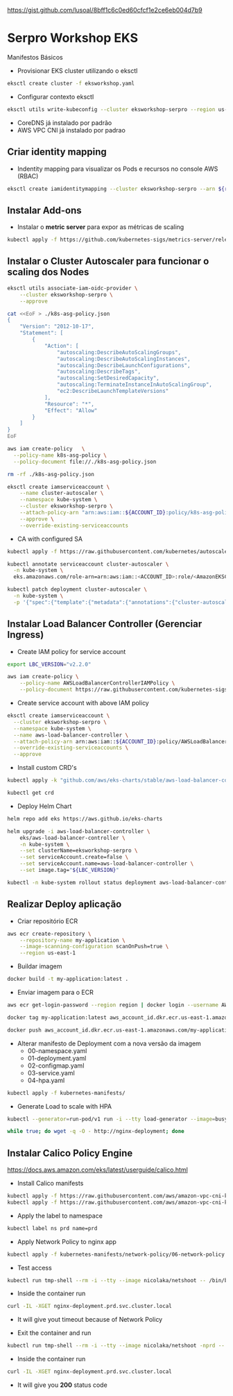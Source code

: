 https://gist.github.com/lusoal/8bff1c6c0ed60cfcf1e2ce6eb004d7b9

# Serpro Workshop EKS

Manifestos Básicos

- Provisionar EKS cluster utilizando o eksctl

```sh
eksctl create cluster -f eksworkshop.yaml
```

- Configurar contexto eksctl

```sh
eksctl utils write-kubeconfig --cluster eksworkshop-serpro --region us-east-1
```

- CoreDNS já instalado por padrão
- AWS VPC CNI já instalado por padrao

## Criar identity mapping

- Indentity mapping para visualizar os Pods e recursos no console AWS (RBAC)

```sh
eksctl create iamidentitymapping --cluster eksworkshop-serpro --arn ${rolearn} --group system:masters --username admin
```

## Instalar Add-ons

- Instalar o **metric server** para expor as métricas de scaling

```sh
kubectl apply -f https://github.com/kubernetes-sigs/metrics-server/releases/download/v0.4.1/components.yaml
```

## Instalar o Cluster Autoscaler para funcionar o scaling dos Nodes

```sh
eksctl utils associate-iam-oidc-provider \
    --cluster eksworkshop-serpro \
    --approve
```

```sh
cat <<EoF > ./k8s-asg-policy.json
{
    "Version": "2012-10-17",
    "Statement": [
        {
            "Action": [
                "autoscaling:DescribeAutoScalingGroups",
                "autoscaling:DescribeAutoScalingInstances",
                "autoscaling:DescribeLaunchConfigurations",
                "autoscaling:DescribeTags",
                "autoscaling:SetDesiredCapacity",
                "autoscaling:TerminateInstanceInAutoScalingGroup",
                "ec2:DescribeLaunchTemplateVersions"
            ],
            "Resource": "*",
            "Effect": "Allow"
        }
    ]
}
EoF

aws iam create-policy   \
  --policy-name k8s-asg-policy \
  --policy-document file://./k8s-asg-policy.json

rm -rf ./k8s-asg-policy.json
```

```sh
eksctl create iamserviceaccount \
    --name cluster-autoscaler \
    --namespace kube-system \
    --cluster eksworkshop-serpro \
    --attach-policy-arn "arn:aws:iam::${ACCOUNT_ID}:policy/k8s-asg-policy" \
    --approve \
    --override-existing-serviceaccounts
```

- CA with configured SA

```sh
kubectl apply -f https://raw.githubusercontent.com/kubernetes/autoscaler/master/cluster-autoscaler/cloudprovider/aws/examples/cluster-autoscaler-autodiscover.yaml
```

```sh
kubectl annotate serviceaccount cluster-autoscaler \
  -n kube-system \
  eks.amazonaws.com/role-arn=arn:aws:iam::<ACCOUNT_ID>:role/<AmazonEKSClusterAutoscalerRole>
```

```sh
kubectl patch deployment cluster-autoscaler \
  -n kube-system \
  -p '{"spec":{"template":{"metadata":{"annotations":{"cluster-autoscaler.kubernetes.io/safe-to-evict": "false"}}}}}'
```

## Instalar Load Balancer Controller (Gerenciar Ingress)

- Create IAM policy for service account

```sh
export LBC_VERSION="v2.2.0"

aws iam create-policy \
    --policy-name AWSLoadBalancerControllerIAMPolicy \
    --policy-document https://raw.githubusercontent.com/kubernetes-sigs/aws-load-balancer-controller/main/docs/install/iam_policy.json
```

- Create service account with above IAM policy

```sh
eksctl create iamserviceaccount \
  --cluster eksworkshop-serpro \
  --namespace kube-system \
  --name aws-load-balancer-controller \
  --attach-policy-arn arn:aws:iam::${ACCOUNT_ID}:policy/AWSLoadBalancerControllerIAMPolicy \
  --override-existing-serviceaccounts \
  --approve
```

- Install custom CRD's

```sh
kubectl apply -k "github.com/aws/eks-charts/stable/aws-load-balancer-controller/crds?ref=master"

kubectl get crd
```

- Deploy Helm Chart

```sh
helm repo add eks https://aws.github.io/eks-charts

helm upgrade -i aws-load-balancer-controller \
    eks/aws-load-balancer-controller \
    -n kube-system \
    --set clusterName=eksworkshop-serpro \
    --set serviceAccount.create=false \
    --set serviceAccount.name=aws-load-balancer-controller \
    --set image.tag="${LBC_VERSION}"

kubectl -n kube-system rollout status deployment aws-load-balancer-controller
```

## Realizar Deploy aplicação

- Criar repositório ECR

```sh
aws ecr create-repository \
    --repository-name my-application \
    --image-scanning-configuration scanOnPush=true \
    --region us-east-1
```

- Buildar imagem

```sh
docker build -t my-application:latest .
```

- Enviar imagem para o ECR

```sh
aws ecr get-login-password --region region | docker login --username AWS --password-stdin aws_account_id.dkr.ecr.region.amazonaws.com
```

```sh
docker tag my-application:latest aws_account_id.dkr.ecr.us-east-1.amazonaws.com/my-application:latest
```

```sh
docker push aws_account_id.dkr.ecr.us-east-1.amazonaws.com/my-application:latest
```

- Alterar manifesto de Deployment com a nova versão da imagem
  - 00-namespace.yaml
  - 01-deployment.yaml
  - 02-configmap.yaml
  - 03-service.yaml
  - 04-hpa.yaml

```sh
kubectl apply -f kubernetes-manifests/
```

- Generate Load to scale with HPA

```sh
kubectl --generator=run-pod/v1 run -i --tty load-generator --image=busybox /bin/sh -nprd
```

```sh
while true; do wget -q -O - http://nginx-deployment; done
```

## Instalar Calico Policy Engine

https://docs.aws.amazon.com/eks/latest/userguide/calico.html

- Install Calico manifests

```sh
kubectl apply -f https://raw.githubusercontent.com/aws/amazon-vpc-cni-k8s/master/config/master/calico-operator.yaml
kubectl apply -f https://raw.githubusercontent.com/aws/amazon-vpc-cni-k8s/master/config/master/calico-crs.yaml
```

- Apply the label to namespace

```sh
kubectl label ns prd name=prd
```

- Apply Network Policy to nginx app

```sh
kubectl apply -f kubernetes-manifests/network-policy/06-network-policy.yaml
```

- Test access

```sh
kubectl run tmp-shell --rm -i --tty --image nicolaka/netshoot -- /bin/bash
```

- Inside the container run

```sh
curl -IL -XGET nginx-deployment.prd.svc.cluster.local
```

- It will give yout timeout because of Network Policy

- Exit the container and run

```sh
kubectl run tmp-shell --rm -i --tty --image nicolaka/netshoot -nprd -- /bin/bash
```

- Inside the container run

```sh
curl -IL -XGET nginx-deployment.prd.svc.cluster.local
```

- It will give you **200** status code